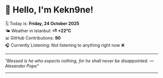 # 👋 Hello, I'm Kekn9ne!

🗓️ Today is: **Friday, 24 October 2025**  
🌤️ Weather in Istanbul: **⛅️  +22°C**  
📊 GitHub Contributions: **90**  
🎧 Currently Listening: Not listening to anything right now ❌

---

_"Blessed is he who expects nothing, for he shall never be disappointed. — *Alexander Pope*"_

---

